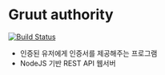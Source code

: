 # Gruut authority
[![Build Status](https://travis-ci.com/gruut/gruut-authority.svg?branch=master)](https://travis-ci.com/gruut/gruut-authority)
- 인증된 유저에게 인증서를 제공해주는 프로그램
- NodeJS 기반 REST API 웹서버


